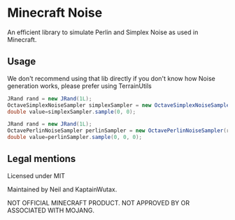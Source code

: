 # Minecraft Noise

An efficient library to simulate Perlin and Simplex Noise as used in Minecraft.

## Usage

We don't recommend using that lib directly if you don't know how Noise generation works, please prefer using TerrainUtils

```java
JRand rand = new JRand(1L);
OctaveSimplexNoiseSampler simplexSampler = new OctaveSimplexNoiseSampler(rand, 2);
double value=simplexSampler.sample(0, 0);
```

```java
JRand rand = new JRand(1L);
OctavePerlinNoiseSampler perlinSampler = new OctavePerlinNoiseSampler(rand, Arrays.stream(new int[] {1, 2}));
double value=perlinSampler.sample(0, 0, 0);
```

## Legal mentions
Licensed under MIT

Maintained by Neil and KaptainWutax.

NOT OFFICIAL MINECRAFT PRODUCT. NOT APPROVED BY OR ASSOCIATED WITH MOJANG.
